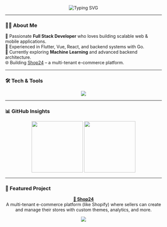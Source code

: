<!-- 🌟 Profile Header -->
<div align="center">
  <img src="https://readme-typing-svg.herokuapp.com?font=JetBrains+Mono&pause=1000&color=00C2FF&center=true&vCenter=true&width=500&lines=Hi+%F0%9F%91%8B%2C+I'm+Endale!;Full+Stack+%26+Mobile+App+Developer;Machine+Learning+Enthusiast;Open+Source+Contributor" alt="Typing SVG" />
</div>

---

### 🧑‍💻 About Me
🚀 Passionate **Full Stack Developer** who loves building scalable web & mobile applications.  
📱 Experienced in Flutter, Vue, React, and backend systems with Go.  
🌱 Currently exploring **Machine Learning** and advanced backend architecture.  
🌐 Building [Shop24](http://shop24.sbs) – a multi-tenant e-commerce platform.

---

### 🛠️ Tech & Tools
<p align="center">
  <img src="https://skillicons.dev/icons?i=go,python,dart,flutter,vue,react,nuxtjs,nodejs,aws,docker,git,tensorflow,mongodb,postgres" />
</p>

---

### 📊 GitHub Insights
<p align="center">
  <img src="https://github-readme-streak-stats.herokuapp.com?user=Endale2&theme=tokyonight&hide_border=true" height="165px"/>
  <img src="https://github-readme-stats.vercel.app/api/top-langs/?username=Endale2&layout=compact&theme=tokyonight&hide_border=true" height="165px"/>
</p>

---

### 🚀 Featured Project
<p align="center">
  <a href="http://shop24.sbs"><b>🛒 Shop24</b></a>  
  <br/>
  A multi-tenant e-commerce platform (like Shopify) where sellers can create and manage their stores with custom themes, analytics, and more.
</p>



<div align="center">
  <img src="https://capsule-render.vercel.app/api?type=waving&color=00C2FF&height=80&section=footer"/>
</div>
